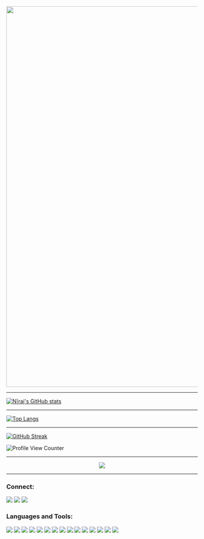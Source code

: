 
<div id="header" align="center">
  <img src="https://media.giphy.com/media/grlkPWm6vpdRqZqMQV/giphy.gif" width="1000"/>
</div>

<hr>

[![Nīraj's GitHub stats](https://github-readme-stats.vercel.app/api?username=neeraj182&show_icons=true&theme=algolia)](https://github.com/Nejilee/github-readme-stats)

<hr>

[![Top Langs](https://github-readme-stats.vercel.app/api/top-langs/?username=neeraj182&layout=compact&theme=vision-friendly-dark)](https://github.com/anuraghazra/github-readme-stats)

<hr>

[![GitHub Streak](http://github-readme-streak-stats.herokuapp.com?user=neeraj182&theme=dark&background=000000)](https://git.io/streak-stats)

![Profile View Counter](https://komarev.com/ghpvc/?username=Nejilee)

<hr>

<div id="heade" align="center">
  <img src="https://media.giphy.com/media/Vf3ZKdillTMOOaOho0/giphy.gif">
</div>

<hr>

<h3 align="left">Connect:</h3>
<a href="https://neeraj182.github.io/Home/"><img src=https://img.shields.io/badge/website-000000?style=for-the-badge&logo=About.me&logoColor=white></a>
<a href="https://www.kaggle.com/datasets/nejilee/indian-economy-from-1960-to-2020"><img src=https://img.shields.io/badge/Kaggle-20BEFF?style=for-the-badge&logo=Kaggle&logoColor=white></a>
<a href="https://www.linkedin.com/in/n%C4%ABraj-kaundal-5ab6aa21b/"><img src=https://img.shields.io/badge/LinkedIn-0077B5?style=for-the-badge&logo=linkedin&logoColor=white></a>

<h3 align="left">Languages and Tools:</h3>

![](https://img.shields.io/badge/MySQL-005C84?style=for-the-badge&logo=mysql&logoColor=white)
![](https://img.shields.io/badge/Microsoft_Excel-217346?style=for-the-badge&logo=microsoft-excel&logoColor=white)
![](https://img.shields.io/badge/PowerBI-F2C811?style=for-the-badge&logo=Power%20BI&logoColor=white)
![](https://img.shields.io/badge/Python-FFD43B?style=for-the-badge&logo=python&logoColor=blue)
![](https://img.shields.io/badge/Pandas-2C2D72?style=for-the-badge&logo=pandas&logoColor=white)
![](https://img.shields.io/badge/Numpy-777BB4?style=for-the-badge&logo=numpy&logoColor=white)
![](https://img.shields.io/badge/Azure-0078D7?style=for-the-badge&logo=azure-devops&logoColor=white)
![](https://img.shields.io/badge/Microsoft_PowerPoint-B7472A?style=for-the-badge&logo=microsoft-powerpoint&logoColor=white)
![](https://img.shields.io/badge/GIT-E44C30?style=for-the-badge&logo=git&logoColor=white)
![](https://img.shields.io/badge/Linux-FCC624?style=for-the-badge&logo=linux&logoColor=black)
![](https://img.shields.io/badge/HTML5-E34F26?style=for-the-badge&logo=html5&logoColor=white)
![](https://img.shields.io/badge/Emacs-%237F5AB6.svg?&style=for-the-badge&logo=gnu-emacs&logoColor=white)
![](https://img.shields.io/badge/NeoVim-%2357A143.svg?&style=for-the-badge&logo=neovim&logoColor=white)
![](https://img.shields.io/badge/GNU%20Bash-4EAA25?style=for-the-badge&logo=GNU%20Bash&logoColor=white)
![](https://img.shields.io/badge/Docker-2CA5E0?style=for-the-badge&logo=docker&logoColor=white)

